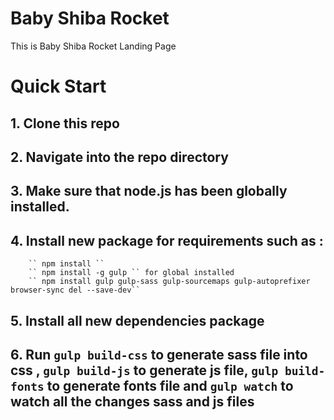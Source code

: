 # Baby Shiba Rocket
This is Baby Shiba Rocket Landing Page

# Quick Start
## 1. Clone this repo
## 2. Navigate into the repo directory
## 3. Make sure that node.js has been globally installed.
## 4. Install new package for requirements such as :
        `` npm install ``
        `` npm install -g gulp `` for global installed
        `` npm install gulp gulp-sass gulp-sourcemaps gulp-autoprefixer browser-sync del --save-dev``
## 5. Install all new dependencies package
## 6. Run ``gulp build-css`` to generate sass file into css , ``gulp build-js`` to generate js file, ``gulp build-fonts`` to generate fonts file and ``gulp watch`` to watch all the changes sass and js files